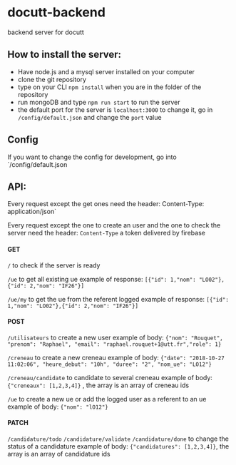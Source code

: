 # docutt-backend
backend server for docutt

## How to install the server:

- Have node.js and a mysql server installed on your computer
- clone the git repository
- type on your CLI `npm install` when you are in the folder of the repository
- run mongoDB and type `npm run start` to run the server
- the default port for the server is `localhost:3000` to change it, go in `/config/default.json` and change the `port` value

## Config

If you want to change the config for development, go into `/config/default.json

## API:

Every request except the get ones need the header:
Content-Type: application/json`

Every request except the one to create an user and the one to check the server need the header:
`Content-Type` a token delivered by firebase

#### GET

`/` to check if the server is ready

`/ue` to get all existing ue
example of response: `[{"id": 1,"nom": "LO02"},{"id": 2,"nom": "IF26"}]`

`/ue/my` to get the ue from the referent logged
example of response: `[{"id": 1,"nom": "LO02"},{"id": 2,"nom": "IF26"}]`

#### POST

`/utilisateurs` to create a new user
example of body: `{"nom": "Rouquet", "prenom": "Raphael", "email": "raphael.rouquet+1@utt.fr","role": 1}`

`/creneau` to create a new creneau
example of body: `{"date": "2018-10-27 11:02:06", "heure_debut": "10h", "duree": "2", "nom_ue": "LO12"}`

`/creneau/candidate` to candidate to several creneau
example of body: `{"creneaux": [1,2,3,4]}` , the array is an array of creneau ids

`/ue` to create a new ue or add the logged user as a referent to an ue
example of body: `{"nom": "lO12"}`

#### PATCH

`/candidature/todo`
`/candidature/validate`
`/candidature/done`
to change the status of a candidature
example of body: `{"candidatures": [1,2,3,4]}`, the array is an array of candidature ids
